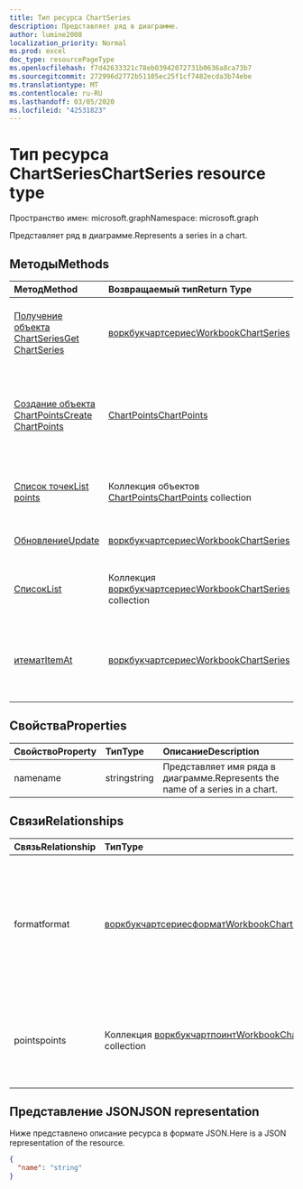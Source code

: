 ```yaml
---
title: Тип ресурса ChartSeries
description: Представляет ряд в диаграмме.
author: lumine2008
localization_priority: Normal
ms.prod: excel
doc_type: resourcePageType
ms.openlocfilehash: f7d42633321c78eb03942072731b0636a8ca73b7
ms.sourcegitcommit: 272996d2772b51105ec25f1cf7482ecda3b74ebe
ms.translationtype: MT
ms.contentlocale: ru-RU
ms.lasthandoff: 03/05/2020
ms.locfileid: "42531823"
---
```

# <a name="chartseries-resource-type"></a><span data-ttu-id="ffc53-103">Тип ресурса ChartSeries</span><span class="sxs-lookup"><span data-stu-id="ffc53-103">ChartSeries resource type</span></span>

<span data-ttu-id="ffc53-104">Пространство имен: microsoft.graph</span><span class="sxs-lookup"><span data-stu-id="ffc53-104">Namespace: microsoft.graph</span></span>

<span data-ttu-id="ffc53-105">Представляет ряд в диаграмме.</span><span class="sxs-lookup"><span data-stu-id="ffc53-105">Represents a series in a chart.</span></span>


## <a name="methods"></a><span data-ttu-id="ffc53-106">Методы</span><span class="sxs-lookup"><span data-stu-id="ffc53-106">Methods</span></span>

| <span data-ttu-id="ffc53-107">Метод</span><span class="sxs-lookup"><span data-stu-id="ffc53-107">Method</span></span>           | <span data-ttu-id="ffc53-108">Возвращаемый тип</span><span class="sxs-lookup"><span data-stu-id="ffc53-108">Return Type</span></span>    |<span data-ttu-id="ffc53-109">Описание</span><span class="sxs-lookup"><span data-stu-id="ffc53-109">Description</span></span>|
|:---------------|:--------|:----------|
|[<span data-ttu-id="ffc53-110">Получение объекта ChartSeries</span><span class="sxs-lookup"><span data-stu-id="ffc53-110">Get ChartSeries</span></span>](../api/chartseries-get.md) | [<span data-ttu-id="ffc53-111">воркбукчартсериес</span><span class="sxs-lookup"><span data-stu-id="ffc53-111">WorkbookChartSeries</span></span>](chartseries.md) |<span data-ttu-id="ffc53-112">Чтение свойств и связей объекта chartSeries.</span><span class="sxs-lookup"><span data-stu-id="ffc53-112">Read properties and relationships of chartSeries object.</span></span>|
|[<span data-ttu-id="ffc53-113">Создание объекта ChartPoints</span><span class="sxs-lookup"><span data-stu-id="ffc53-113">Create ChartPoints</span></span>](../api/chartseries-post-points.md) |[<span data-ttu-id="ffc53-114">ChartPoints</span><span class="sxs-lookup"><span data-stu-id="ffc53-114">ChartPoints</span></span>](chartpoint.md)| <span data-ttu-id="ffc53-115">Создание объекта ChartPoints путем добавления в коллекцию точек.</span><span class="sxs-lookup"><span data-stu-id="ffc53-115">Create a new ChartPoints by posting to the points collection.</span></span>|
|[<span data-ttu-id="ffc53-116">Список точек</span><span class="sxs-lookup"><span data-stu-id="ffc53-116">List points</span></span>](../api/chartseries-list-points.md) |<span data-ttu-id="ffc53-117">Коллекция объектов [ChartPoints](chartpoint.md)</span><span class="sxs-lookup"><span data-stu-id="ffc53-117">[ChartPoints](chartpoint.md) collection</span></span>| <span data-ttu-id="ffc53-118">Получение коллекции объектов ChartPoints.</span><span class="sxs-lookup"><span data-stu-id="ffc53-118">Get a ChartPoints object collection.</span></span>|
|[<span data-ttu-id="ffc53-119">Обновление</span><span class="sxs-lookup"><span data-stu-id="ffc53-119">Update</span></span>](../api/chartseries-update.md) | [<span data-ttu-id="ffc53-120">воркбукчартсериес</span><span class="sxs-lookup"><span data-stu-id="ffc53-120">WorkbookChartSeries</span></span>](chartseries.md) |<span data-ttu-id="ffc53-121">Обновление объекта ChartSeries.</span><span class="sxs-lookup"><span data-stu-id="ffc53-121">Update ChartSeries object.</span></span> |
|[<span data-ttu-id="ffc53-122">Список</span><span class="sxs-lookup"><span data-stu-id="ffc53-122">List</span></span>](../api/chartseries-list.md) | <span data-ttu-id="ffc53-123">Коллекция [воркбукчартсериес](chartseries.md)</span><span class="sxs-lookup"><span data-stu-id="ffc53-123">[WorkbookChartSeries](chartseries.md) collection</span></span> |<span data-ttu-id="ffc53-124">Получение коллекции объектов chartSeries.</span><span class="sxs-lookup"><span data-stu-id="ffc53-124">Get chartSeries object collection.</span></span> |
|[<span data-ttu-id="ffc53-125">итемат</span><span class="sxs-lookup"><span data-stu-id="ffc53-125">ItemAt</span></span>](../api/chartseriescollection-itemat.md)|[<span data-ttu-id="ffc53-126">воркбукчартсериес</span><span class="sxs-lookup"><span data-stu-id="ffc53-126">WorkbookChartSeries</span></span>](chartseries.md)|<span data-ttu-id="ffc53-127">Возвращает ряд на основании сведений о его позиции в коллекции.</span><span class="sxs-lookup"><span data-stu-id="ffc53-127">Retrieves a series based on its position in the collection</span></span>|

## <a name="properties"></a><span data-ttu-id="ffc53-128">Свойства</span><span class="sxs-lookup"><span data-stu-id="ffc53-128">Properties</span></span>
| <span data-ttu-id="ffc53-129">Свойство</span><span class="sxs-lookup"><span data-stu-id="ffc53-129">Property</span></span>     | <span data-ttu-id="ffc53-130">Тип</span><span class="sxs-lookup"><span data-stu-id="ffc53-130">Type</span></span>   |<span data-ttu-id="ffc53-131">Описание</span><span class="sxs-lookup"><span data-stu-id="ffc53-131">Description</span></span>|
|:---------------|:--------|:----------|
|<span data-ttu-id="ffc53-132">name</span><span class="sxs-lookup"><span data-stu-id="ffc53-132">name</span></span>|<span data-ttu-id="ffc53-133">string</span><span class="sxs-lookup"><span data-stu-id="ffc53-133">string</span></span>|<span data-ttu-id="ffc53-134">Представляет имя ряда в диаграмме.</span><span class="sxs-lookup"><span data-stu-id="ffc53-134">Represents the name of a series in a chart.</span></span>|

## <a name="relationships"></a><span data-ttu-id="ffc53-135">Связи</span><span class="sxs-lookup"><span data-stu-id="ffc53-135">Relationships</span></span>
| <span data-ttu-id="ffc53-136">Связь</span><span class="sxs-lookup"><span data-stu-id="ffc53-136">Relationship</span></span> | <span data-ttu-id="ffc53-137">Тип</span><span class="sxs-lookup"><span data-stu-id="ffc53-137">Type</span></span>   |<span data-ttu-id="ffc53-138">Описание</span><span class="sxs-lookup"><span data-stu-id="ffc53-138">Description</span></span>|
|:---------------|:--------|:----------|
|<span data-ttu-id="ffc53-139">format</span><span class="sxs-lookup"><span data-stu-id="ffc53-139">format</span></span>|[<span data-ttu-id="ffc53-140">воркбукчартсериесформат</span><span class="sxs-lookup"><span data-stu-id="ffc53-140">WorkbookChartSeriesFormat</span></span>](chartseriesformat.md)|<span data-ttu-id="ffc53-p101">Представляет форматирование ряда диаграммы, включая формат заливки и линий. Только для чтения.</span><span class="sxs-lookup"><span data-stu-id="ffc53-p101">Represents the formatting of a chart series, which includes fill and line formatting. Read-only.</span></span>|
|<span data-ttu-id="ffc53-143">points</span><span class="sxs-lookup"><span data-stu-id="ffc53-143">points</span></span>|<span data-ttu-id="ffc53-144">Коллекция [воркбукчартпоинт](chartpoint.md)</span><span class="sxs-lookup"><span data-stu-id="ffc53-144">[WorkbookChartPoint](chartpoint.md) collection</span></span>|<span data-ttu-id="ffc53-145">Представляет коллекцию всех точек в ряду.</span><span class="sxs-lookup"><span data-stu-id="ffc53-145">Represents a collection of all points in the series.</span></span> <span data-ttu-id="ffc53-146">Только для чтения.</span><span class="sxs-lookup"><span data-stu-id="ffc53-146">Read-only.</span></span>|

## <a name="json-representation"></a><span data-ttu-id="ffc53-147">Представление JSON</span><span class="sxs-lookup"><span data-stu-id="ffc53-147">JSON representation</span></span>

<span data-ttu-id="ffc53-148">Ниже представлено описание ресурса в формате JSON.</span><span class="sxs-lookup"><span data-stu-id="ffc53-148">Here is a JSON representation of the resource.</span></span>

<!-- {
  "blockType": "resource",
  "baseType": "microsoft.graph.entity",
  "optionalProperties": [

  ],
  "@odata.type": "microsoft.graph.workbookChartSeries"
}-->

```json
{
  "name": "string"
}

```

<!-- uuid: 8fcb5dbc-d5aa-4681-8e31-b001d5168d79
2015-10-25 14:57:30 UTC -->
<!-- {
  "type": "#page.annotation",
  "description": "ChartSeries resource",
  "keywords": "",
  "section": "documentation",
  "tocPath": ""
}-->
